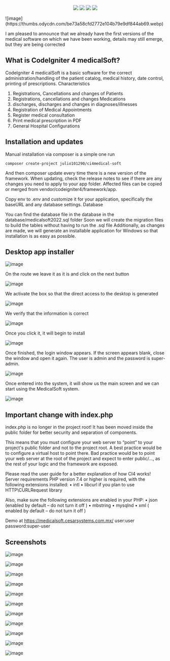 <p align="center">
<a href="https://packagist.org/packages/julio101290/ci4medical-soft"><img src="https://poser.pugx.org/julio101290/boilerplate/version"></a>
<a href="https://packagist.org/packages/julio101290/ci4medical-soft"><img src="https://img.shields.io/badge/Package-CI4medicalSoft-light.svg"></a>
<a href="https://packagist.org/packages/julio101290/ci4medical-soft"><img src="https://poser.pugx.org/julio101290/CI4medicalSoft /downloads"</img></a>
<a href="https://github.com/julio101290/CI4medicalSoft /blob/master/LICENSE.md"><img src="https://img.shields.io/github/license/julio101290/CI4medicalSoft "></a>
</p>
![image](https://thumbs.odycdn.com/be73a58cfd2772e104b79e9df844ab69.webp)


I am pleased to announce that we already have the first versions of the medical software on which we have been working, details may still emerge, but they are being corrected

## What is CodeIgniter 4 medicalSoft?
CodeIgniter 4 medicalSoft is a basic software for the correct administration/handling of the patient catalog, medical history, date control, printing of prescriptions.
Characteristics

1. Registrations, Cancellations and changes of Patients
2. Registrations, cancellations and changes Medications
3. discharges, discharges and changes in diagnoses/illnesses
4. Registration of Medical Appointments
5. Register medical consultation
6. Print medical prescription in PDF
7. General Hospital Configurations

## Installation and updates

Manual installation via composer is a simple one run

	composer create-project julio101290/ci4medical-soft 

And then composer update every time there is a new version of the framework.
When updating, check the release notes to see if there are any changes you need to apply to your app folder. Affected files can be copied or merged from vendor/codeigniter4/framework/app.

Copy env to .env and customize it for your application, specifically the baseURL and any database settings.
Database

You can find the database file in the database in the database/medicalsoft2022.sql folder
Soon we will create the migration files to build the tables without having to run the .sql file
Additionally, as changes are made, we will generate an installable application for Windows so that installation is as easy as possible.

## Desktop app installer
![image](https://thumbs.odycdn.com/a80d3949d1faab179a9c5ca0eb77d6b8.webp)

On the route we leave it as it is and click on the next button

![image](https://thumbs.odycdn.com/38f8b800ede030eb9d163c588f43f71d.webp)

We activate the box so that the direct access to the desktop is generated

![image](https://thumbs.odycdn.com/5a9d482d3e458162be2f0ffa781e763e.webp)

We verify that the information is correct

![image](https://thumbs.odycdn.com/5f3a3b7511b22b0df964939778b4eafd.webp)

Once you click it, it will begin to install

![image](https://thumbs.odycdn.com/2e6242443a51497bd0d3800d388f8c9e.webp)

Once finished, the login window appears. If the screen appears blank, close the window and open it again. The user is admin and the password is super-admin.

![image](https://thumbs.odycdn.com/e9a740a7f56d375ded4cb470573c0195.webp)

Once entered into the system, it will show us the main screen and we can start using the MedicalSoft system.

![image](https://thumbs.odycdn.com/bda55019fad5872869d7cc5244fb5ad4.webp)


## Important change with index.php

index.php is no longer in the project root! It has been moved inside the public folder for better security and separation of components.

This means that you must configure your web server to “point” to your project's public folder and not to the project root. A best practice would be to configure a virtual host to point there. Bad practice would be to point your web server at the root of the project and expect to enter public/…, as the rest of your logic and the framework are exposed.

Please read the user guide for a better explanation of how CI4 works!
Server requirements
PHP version 7.4 or higher is required, with the following extensions installed:
•	intl
•	libcurl if you plan to use HTTP\CURLRequest library

Also, make sure the following extensions are enabled in your PHP:
•	json (enabled by default – do not turn it off )
•	mbstring
•	mysqlnd
•	xml ( enabled by default – do not turn it off )

Demo at https://medicalsoft.cesarsystems.com.mx/ user:user password:super-user


## Screenshots

![image](https://thumbs.odycdn.com/dfad55329694dace94abf4b6c9ff3fd6.webp)

![image](https://thumbs.odycdn.com/7d4c5c58c0f3f3063400f3179e4ef41e.webp)

![image](https://thumbs.odycdn.com/e1bf7ce98e4a3a3e0945658daa532c9d.webp)

![image](https://thumbs.odycdn.com/1dfacdb4f7c489325c7407c09c62e33e.webp)

![image](https://thumbs.odycdn.com/839124795686bb19c6e28b4a6624b07b.webp)

![image](https://thumbs.odycdn.com/44873800b2f5756fe5da046dd64f355c.webp)

![image](https://thumbs.odycdn.com/6b45d82b54de91c8d9277e99718c5ddc.webp)

![image](https://thumbs.odycdn.com/af78139fcf9a32b60871794ea8381c17.webp)

![image](https://thumbs.odycdn.com/666705540d8dccafdad135a7ec61282b.webp)

![image](https://thumbs.odycdn.com/4a56e92bb38dcbc765ae410786594b33.webp)

![image](https://thumbs.odycdn.com/b5ecce0b95e0893d7b4cd3187d382d99.webp)
